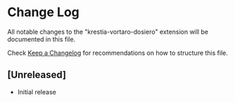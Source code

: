 # Change Log

All notable changes to the "krestia-vortaro-dosiero" extension will be documented in this file.

Check [Keep a Changelog](http://keepachangelog.com/) for recommendations on how to structure this file.

## [Unreleased]

- Initial release